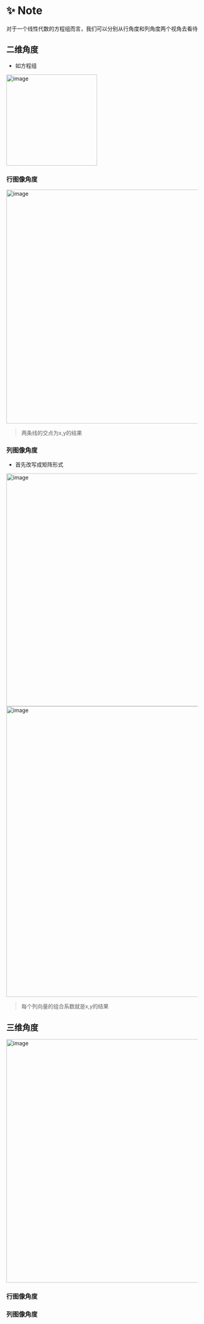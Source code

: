 # :sparkles: Note

对于一个线性代数的方程组而言，我们可以分别从行角度和列角度两个视角去看待

## 二维角度  
- 如方程组  
<img width="239" alt="image" src="https://github.com/wscstrive/MATH/assets/101634608/c3fc6bfb-9b8d-4bbc-9c97-f05dfbd665de">

### 行图像角度  
<img width="614" alt="image" src="https://github.com/wscstrive/MATH/assets/101634608/96b73e8d-19fa-4527-b973-8106a1fbec90">  

> 两条线的交点为x,y的结果

### 列图像角度
- 首先改写成矩阵形式  
<img width="611" alt="image" src="https://github.com/wscstrive/MATH/assets/101634608/278cb7fb-2bbd-4c1a-827e-b9088600daa2">  

<img width="763" alt="image" src="https://github.com/wscstrive/MATH/assets/101634608/ea00f2db-660b-4a2b-9d6b-20b9dcf1338c">  

> 每个列向量的组合系数就是x,y的结果

## 三维角度
<img width="639" alt="image" src="https://github.com/wscstrive/MATH/assets/101634608/37a5b6e6-970c-4391-a78b-4393049d8e08">  

### 行图像角度

### 列图像角度
